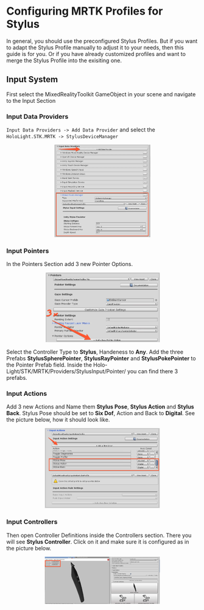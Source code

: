 # Configuring MRTK Profiles for Stylus

In general, you should use the preconfigured Stylus Profiles. But if you want to adapt the Stylus Profile manually to adjust it to your needs, then this guide is for you. Or if you have already customized profiles and want to merge the Stylus Profile into the exisiting one.

## Input System
First select the MixedRealityToolkit GameObject in your scene and navigate to the Input Section


### Input Data Providers
`Input Data Providers -> Add Data Provider` and select the `HoloLight.STK.MRTK -> StylusDeviceManager`

<p align="center">
	<img src="imgs/StylusConfigProfile1.PNG" width="50%">
</p>

### Input Pointers
In the Pointers Section add 3 new Pointer Options. 

<p align="center">
	<img src="imgs/StylusConfigProfile2.PNG" width="60%">
</p>

Select the Controller Type to **Stylus**, Handeness to **Any**. Add the three Prefabs **StylusSpherePointer**, **StylusRayPointer** and **StylusPokePointer** to the Pointer Prefab field. Inside the Holo-Light/STK/MRTK/Providers/StylusInput/Pointer/ you can find there 3 prefabs. 

### Input Actions
Add 3 new Actions and Name them **Stylus Pose**, **Stylus Action** and **Stylus Back**. Stylus Pose should be set to **Six Dof**, Action and Back to **Digital**. See the picture below, how it should look like.

<p align="center">
	<img src="imgs/StylusConfigProfile4.PNG" width="60%">
</p>

### Input Controllers
Then open Controller Definitions inside the Controllers section. There you will see **Stylus Controller**. Click on it and make sure it is configured as in the picture below.

<p align="center">
	<img src="imgs/StylusConfigProfile5.PNG" width="60%">
</p>